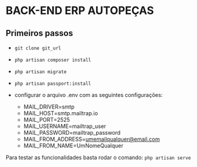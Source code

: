 # BACK-END ERP AUTOPEÇAS

Primeiros passos
---

 - `git clone git_url`
 - `php artisan composer install`
 - `php artisan migrate`
 - `php artisan passport:install`
 - configurar o arquivo .env com as seguintes configurações:

     - MAIL_DRIVER=smtp
     - MAIL_HOST=smtp.mailtrap.io
     - MAIL_PORT=2525
     - MAIL_USERNAME=mailtrap_user
     - MAIL_PASSWORD=mailtrap_password
     - MAIL_FROM_ADDRESS=umemailqualquer@email.com
     - MAIL_FROM_NAME=UmNomeQualquer

 Para testar as funcionalidades basta rodar o comando: `php artisan serve`